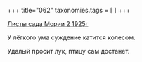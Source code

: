 +++
title="062"
taxonomies.tags = [
]
+++


[Листы сада Мории 2 1925г](/agni/1925)




У лёгкого ума суждение катится колесом.   



Удалый просит лук, птицу сам достанет.   


